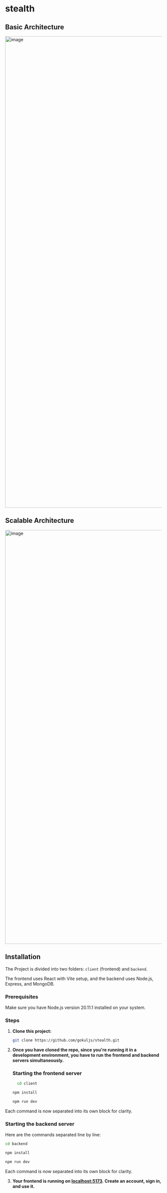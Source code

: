 # stealth

## Basic Architecture

<img width="1516" alt="image" src="https://github.com/gokuljs/stealth/assets/51263906/18150616-6299-438c-8c68-a996e747653f">

##  Scalable Architecture

<img width="1331" alt="image" src="https://github.com/gokuljs/stealth/assets/51263906/c4e7050f-67db-49cf-ba15-e089b6e8f4bc">




## Installation 

The Project is divided into two folders: `client` (frontend) and `backend`.

The frontend uses React with Vite setup, and the backend uses Node.js, Express, and MongoDB.

### Prerequisites

Make sure you have Node.js version 20.11.1 installed on your system.

### Steps

1. **Clone this project:**

   ```bash
   git clone https://github.com/gokuljs/stealth.git
   ```

2. **Once you have cloned the repo, since you're running it in a development environment, you have to run the frontend and backend servers simultaneously.**

   ### Starting the frontend server
   
   ```bash
     cd client
   ```

   ```bash
   npm install
   ```

   ```bash
   npm run dev
   ```

Each command is now separated into its own block for clarity.
   ### Starting the backend server
   
   Here are the commands separated line by line:

   ```bash
   cd backend
   ```

   ```bash
   npm install
   ```

   ```bash
   npm run dev
   ```

Each command is now separated into its own block for clarity.

3. **Your frontend is running on [localhost:5173](http://localhost:5173/). Create an account, sign in, and use it.**







